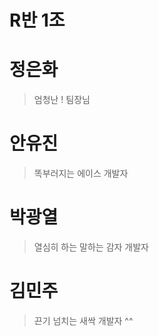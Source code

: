 # R반 1조

# 정은화
> 엄청난 ! 팀장님

# 안유진
>똑부러지는 에이스 개발자

# 박광열
 >열심히 하는 말하는 감자 개발자

# 김민주
>끈기 넘치는 새싹 개발자 ^^